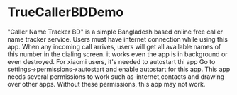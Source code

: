 # TrueCallerBDDemo


"Caller Name Tracker BD" is a simple Bangladesh based online free caller name tracker service. Users must have internet connection while using this app. When any incoming call arrives, users will get all available names of this number in the dialing screen. it works even the app is in background or even destroyed. For xiaomi users, it's needed to autostart thi app Go to settings->permissions->autostart and enable autostart for this app. This app needs several permissions to work such as-internet,contacts and drawing over other apps. Without these permissions, this app may not work.
